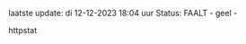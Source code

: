 laatste update: 
di 12-12-2023 18:04   uur 
Status: FAALT - geel - 
<div class="service Y">httpstat</div>